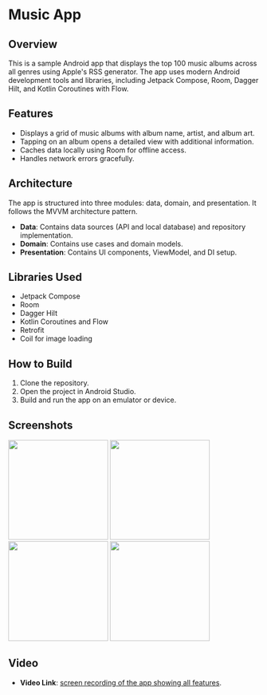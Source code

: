# Music App

## Overview
This is a sample Android app that displays the top 100 music albums across all genres using Apple's RSS generator. The app uses modern Android development tools and libraries, including Jetpack Compose, Room, Dagger Hilt, and Kotlin Coroutines with Flow.

## Features
- Displays a grid of music albums with album name, artist, and album art.
- Tapping on an album opens a detailed view with additional information.
- Caches data locally using Room for offline access.
- Handles network errors gracefully.

## Architecture
The app is structured into three modules: data, domain, and presentation. It follows the MVVM architecture pattern.

- **Data**: Contains data sources (API and local database) and repository implementation.
- **Domain**: Contains use cases and domain models.
- **Presentation**: Contains UI components, ViewModel, and DI setup.

## Libraries Used
- Jetpack Compose
- Room
- Dagger Hilt
- Kotlin Coroutines and Flow
- Retrofit
- Coil for image loading

## How to Build
1. Clone the repository.
2. Open the project in Android Studio.
3. Build and run the app on an emulator or device.

## Screenshots
<img src="https://github.com/user-attachments/assets/023b25a3-5a6a-496d-a419-43e7b84b7eef" width= "200">
<img src="https://github.com/user-attachments/assets/eaa73a40-ff54-422c-b387-e0dcc2a7c8b5" width= "200">
<img src="https://github.com/user-attachments/assets/18fc6caa-c7d9-4ea1-9d58-4e514de046d5" width= "200">
<img src="https://github.com/user-attachments/assets/26d6b6e0-ec55-4d18-bc2f-0da6429920dc" width= "200">

## Video
- **Video Link**: [screen recording of the app showing all features](https://www.youtube.com/watch?v=cwLQHInxp_E).

